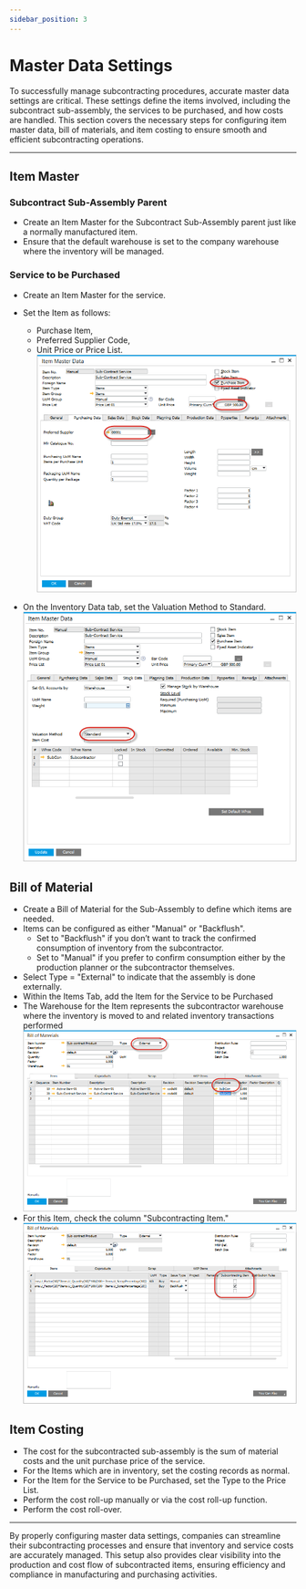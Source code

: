 ```yaml
---
sidebar_position: 3
---
```


# Master Data Settings

To successfully manage subcontracting procedures, accurate master data settings are critical. These settings define the items involved, including the subcontract sub-assembly, the services to be purchased, and how costs are handled. This section covers the necessary steps for configuring item master data, bill of materials, and item costing to ensure smooth and efficient subcontracting operations.

---

## Item Master

### Subcontract Sub-Assembly Parent

- Create an Item Master for the Subcontract Sub-Assembly parent just like a normally manufactured item.
- Ensure that the default warehouse is set to the company warehouse where the inventory will be managed.

### Service to be Purchased

- Create an Item Master for the service.
- Set the Item as follows:
  - Purchase Item,
  - Preferred Supplier Code,
  - Unit Price or Price List.
    ![Service to be Purchased](./media/master-data-settings/sub-contract-service-item.png)

- On the Inventory Data tab, set the Valuation Method to Standard.
  ![Service to be Purchased](./media/master-data-settings/sub-contract-service-item-01.png)

## Bill of Material

- Create a Bill of Material for the Sub-Assembly to define which items are needed.
- Items can be configured as either "Manual" or "Backflush".
  - Set to "Backflush" if you don’t want to track the confirmed consumption of inventory from the subcontractor.
  - Set to "Manual" if you prefer to confirm consumption either by the production planner or the subcontractor themselves.
- Select Type = "External" to indicate that the assembly is done externally.
- Within the Items Tab, add the Item for the Service to be Purchased
- The Warehouse for the Item represents the subcontractor warehouse where the inventory is moved to and related inventory transactions performed
  ![Bill of Material](./media/master-data-settings/bill-of-material.png)
- For this Item, check the column "Subcontracting Item."
  ![Bill of Material](./media/master-data-settings/bill-of-material-01.png)

## Item Costing

- The cost for the subcontracted sub-assembly is the sum of material costs and the unit purchase price of the service.
- For the Items which are in inventory, set the costing records as normal.
- For the Item for the Service to be Purchased, set the Type to the Price List.
- Perform the cost roll-up manually or via the cost roll-up function.
- Perform the cost roll-over.

---
By properly configuring master data settings, companies can streamline their subcontracting processes and ensure that inventory and service costs are accurately managed. This setup also provides clear visibility into the production and cost flow of subcontracted items, ensuring efficiency and compliance in manufacturing and purchasing activities.
